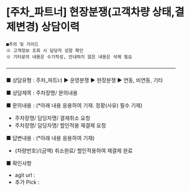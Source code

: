 # [주차_파트너] 현장분쟁(고객차량 상태,결제변경) 상담이력

```
■주의 및 가이드  
※ 고객정보 조회 시 담당자 성함 확인  
※ 기타문의 내용은 수기작성, 안내하지 않은 내용은 삭제 필요
```

──────────────────────────────────────────────

■ 상담유형 : 주차\_파트너 ▶ 운영분쟁 ▶ 현장분쟁 ▶ 연동, 비연동, 기타

■ 상담제목 : 주차장명/ 문의내용

■ 문의내용 : (\*아래 내용 응용하여 기재. 정황(사유) 필수 기재)  
- 주차장명/ 담당자명/ 결제취소 요청  
- 주차장명/ 담당자명/ 할인적용 재결제 요청

■ 답변내용 : (\*아래 내용 응용하여 기재)  
- (차량번호)/(금액) 취소완료/ 할인적용하여 재결제 완료

■ 확인사항  
- agit url :  
- 추가 Pick :